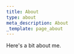 ```yaml
---
title: About
type: about
meta_description: About
_template: page_about
---
```


Here's a bit about me.
